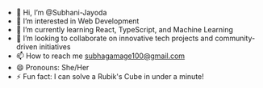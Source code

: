 - 👋 Hi, I’m @Subhani-Jayoda
- 👀 I’m interested in Web Development
- 🌱 I’m currently learning React, TypeScript, and Machine Learning
- 💞️ I’m looking to collaborate on innovative tech projects and community-driven initiatives
- 📫 How to reach me subhagamage100@gmail.com
- 😄 Pronouns: She/Her
- ⚡ Fun fact: I can solve a Rubik's Cube in under a minute!

<!---
Subhani-Jayoda/Subhani-Jayoda is a ✨ special ✨ repository because its `README.md` (this file) appears on your GitHub profile.
You can click the Preview link to take a look at your changes.
--->
